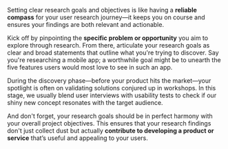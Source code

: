 Setting clear research goals and objectives is like having a **reliable compass** for your user research journey—it keeps you on course and ensures your findings are both relevant and actionable.

Kick off by pinpointing the **specific problem or opportunity** you aim to explore through research. From there, articulate your research goals as clear and broad statements that outline what you're trying to discover. Say you're researching a mobile app; a worthwhile goal might be to unearth the five features users would most love to see in such an app.

During the discovery phase—before your product hits the market—your spotlight is often on validating solutions conjured up in workshops. In this stage, we usually blend user interviews with usability tests to check if our shiny new concept resonates with the target audience. 

And don't forget, your research goals should be in perfect harmony with your overall project objectives. This ensures that your research findings don't just collect dust but actually **contribute to developing a product or service** that’s useful and appealing to your users.
